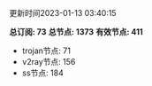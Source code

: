 更新时间2023-01-13 03:40:15

**总订阅: 73**
**总节点: 1373**
**有效节点: 411**
- trojan节点: 71
- v2ray节点: 156
- ss节点: 184
